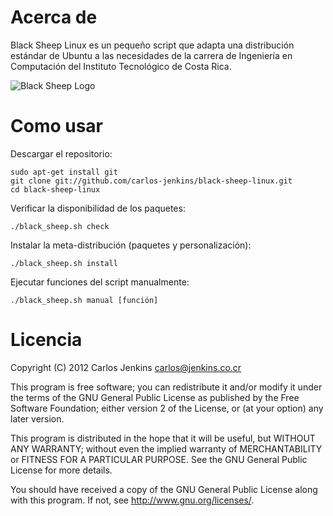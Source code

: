Acerca de
=========

Black Sheep Linux es un pequeño script que adapta una distribución estándar de
Ubuntu a las necesidades de la carrera de Ingeniería en Computación del
Instituto Tecnológico de Costa Rica.

![Black Sheep Logo](https://raw.github.com/carlos-jenkins/black-sheep-linux/master/images/logo_small.png "Black Sheep Logo")


Como usar
=========

Descargar el repositorio:

```shell
sudo apt-get install git
git clone git://github.com/carlos-jenkins/black-sheep-linux.git
cd black-sheep-linux
```

Verificar la disponibilidad de los paquetes:

```shell
./black_sheep.sh check
```

Instalar la meta-distribución (paquetes y personalización):

```shell
./black_sheep.sh install
```

Ejecutar funciones del script manualmente:

```shell
./black_sheep.sh manual [función]
```


Licencia
========

Copyright (C) 2012 Carlos Jenkins <carlos@jenkins.co.cr>

This program is free software; you can redistribute it and/or modify
it under the terms of the GNU General Public License as published by
the Free Software Foundation; either version 2 of the License, or
(at your option) any later version.

This program is distributed in the hope that it will be useful,
but WITHOUT ANY WARRANTY; without even the implied warranty of
MERCHANTABILITY or FITNESS FOR A PARTICULAR PURPOSE.  See the
GNU General Public License for more details.

You should have received a copy of the GNU General Public License
along with this program.  If not, see <http://www.gnu.org/licenses/>.
